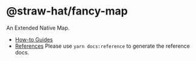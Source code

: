 # @straw-hat/fancy-map

An Extended Native Map.

- [How-to Guides](./docs/how-to-guides/README.md)
- [References](./docs/references/index.html) Please use `yarn docs:reference`
  to generate the reference docs.
